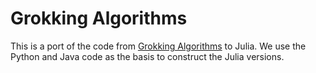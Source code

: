# Grokking Algorithms

This is a port of the code from [Grokking Algorithms](https://www.manning.com/bhargava) to Julia. We use the Python and Java code as the basis to construct the Julia versions.


